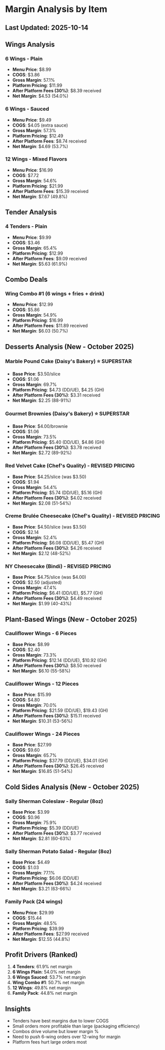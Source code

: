 # Margin Analysis by Item

## Last Updated: 2025-10-14

## Wings Analysis

### 6 Wings - Plain
- **Menu Price**: $8.99
- **COGS**: $3.86
- **Gross Margin**: 57.1%
- **Platform Pricing**: $11.99
- **After Platform Fees (30%)**: $8.39 received
- **Net Margin**: $4.53 (54.0%)

### 6 Wings - Sauced
- **Menu Price**: $9.49
- **COGS**: $4.05 (extra sauce)
- **Gross Margin**: 57.3%
- **Platform Pricing**: $12.49
- **After Platform Fees**: $8.74 received  
- **Net Margin**: $4.69 (53.7%)

### 12 Wings - Mixed Flavors
- **Menu Price**: $16.99
- **COGS**: $7.72
- **Gross Margin**: 54.6%
- **Platform Pricing**: $21.99
- **After Platform Fees**: $15.39 received
- **Net Margin**: $7.67 (49.8%)

## Tender Analysis

### 4 Tenders - Plain
- **Menu Price**: $9.99
- **COGS**: $3.46
- **Gross Margin**: 65.4%
- **Platform Pricing**: $12.99
- **After Platform Fees**: $9.09 received
- **Net Margin**: $5.63 (61.9%)

## Combo Deals

### Wing Combo #1 (6 wings + fries + drink)
- **Menu Price**: $12.99
- **COGS**: $5.86
- **Gross Margin**: 54.9%
- **Platform Pricing**: $16.99
- **After Platform Fees**: $11.89 received
- **Net Margin**: $6.03 (50.7%)

## Desserts Analysis (New - October 2025)

### Marble Pound Cake (Daisy's Bakery) ⭐ SUPERSTAR
- **Base Price**: $3.50/slice
- **COGS**: $1.06
- **Gross Margin**: 69.7%
- **Platform Pricing**: $4.73 (DD/UE), $4.25 (GH)
- **After Platform Fees (30%)**: $3.31 received
- **Net Margin**: $2.25 (88-91%)

### Gourmet Brownies (Daisy's Bakery) ⭐ SUPERSTAR
- **Base Price**: $4.00/brownie
- **COGS**: $1.06
- **Gross Margin**: 73.5%
- **Platform Pricing**: $5.40 (DD/UE), $4.86 (GH)
- **After Platform Fees (30%)**: $3.78 received
- **Net Margin**: $2.72 (89-92%)

### Red Velvet Cake (Chef's Quality) - REVISED PRICING
- **Base Price**: $4.25/slice (was $3.50)
- **COGS**: $1.94
- **Gross Margin**: 54.4%
- **Platform Pricing**: $5.74 (DD/UE), $5.16 (GH)
- **After Platform Fees (30%)**: $4.02 received
- **Net Margin**: $2.08 (51-54%)

### Creme Brulée Cheesecake (Chef's Quality) - REVISED PRICING
- **Base Price**: $4.50/slice (was $3.50)
- **COGS**: $2.14
- **Gross Margin**: 52.4%
- **Platform Pricing**: $6.08 (DD/UE), $5.47 (GH)
- **After Platform Fees (30%)**: $4.26 received
- **Net Margin**: $2.12 (48-52%)

### NY Cheesecake (Bindi) - REVISED PRICING
- **Base Price**: $4.75/slice (was $4.00)
- **COGS**: $2.50 (adjusted)
- **Gross Margin**: 47.4%
- **Platform Pricing**: $6.41 (DD/UE), $5.77 (GH)
- **After Platform Fees (30%)**: $4.49 received
- **Net Margin**: $1.99 (40-43%)

## Plant-Based Wings (New - October 2025)

### Cauliflower Wings - 6 Pieces
- **Base Price**: $8.99
- **COGS**: $2.40
- **Gross Margin**: 73.3%
- **Platform Pricing**: $12.14 (DD/UE), $10.92 (GH)
- **After Platform Fees (30%)**: $8.50 received
- **Net Margin**: $6.10 (55-58%)

### Cauliflower Wings - 12 Pieces
- **Base Price**: $15.99
- **COGS**: $4.80
- **Gross Margin**: 70.0%
- **Platform Pricing**: $21.59 (DD/UE), $19.43 (GH)
- **After Platform Fees (30%)**: $15.11 received
- **Net Margin**: $10.31 (53-56%)

### Cauliflower Wings - 24 Pieces
- **Base Price**: $27.99
- **COGS**: $9.60
- **Gross Margin**: 65.7%
- **Platform Pricing**: $37.79 (DD/UE), $34.01 (GH)
- **After Platform Fees (30%)**: $26.45 received
- **Net Margin**: $16.85 (51-54%)

## Cold Sides Analysis (New - October 2025)

### Sally Sherman Coleslaw - Regular (8oz)
- **Base Price**: $3.99
- **COGS**: $0.96
- **Gross Margin**: 75.9%
- **Platform Pricing**: $5.39 (DD/UE)
- **After Platform Fees (30%)**: $3.77 received
- **Net Margin**: $2.81 (60-63%)

### Sally Sherman Potato Salad - Regular (8oz)
- **Base Price**: $4.49
- **COGS**: $1.03
- **Gross Margin**: 77.1%
- **Platform Pricing**: $6.06 (DD/UE)
- **After Platform Fees (30%)**: $4.24 received
- **Net Margin**: $3.21 (63-66%)

### Family Pack (24 wings)
- **Menu Price**: $29.99  
- **COGS**: $15.44
- **Gross Margin**: 48.5%
- **Platform Pricing**: $39.99
- **After Platform Fees**: $27.99 received
- **Net Margin**: $12.55 (44.8%)

## Profit Drivers (Ranked)
1. **4 Tenders**: 61.9% net margin
2. **6 Wings Plain**: 54.0% net margin
3. **6 Wings Sauced**: 53.7% net margin
4. **Wing Combo #1**: 50.7% net margin
5. **12 Wings**: 49.8% net margin
6. **Family Pack**: 44.8% net margin

## Insights
- Tenders have best margins due to lower COGS
- Small orders more profitable than large (packaging efficiency)
- Combos drive volume but lower margin %
- Need to push 6-wing orders over 12-wing for margin
- Platform fees hurt large orders most